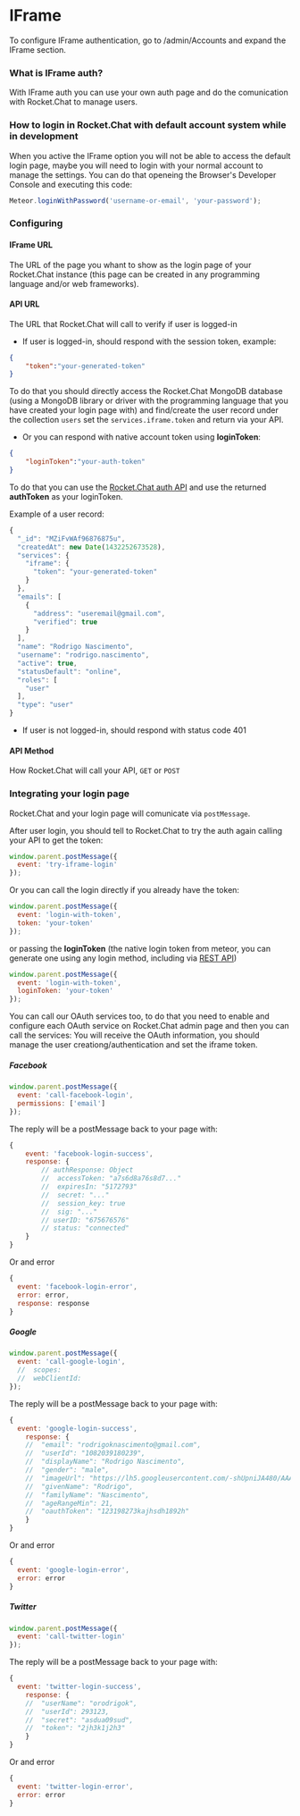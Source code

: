 # IFrame

To configure IFrame authentication, go to /admin/Accounts and expand the IFrame section.

### What is IFrame auth?
With IFrame auth you can use your own auth page and do the comunication with Rocket.Chat to manage users.

### How to login in Rocket.Chat with default account system while in development
When you active the IFrame option you will not be able to access the default login page, maybe you will need to login with your normal account to manage the settings.
You can do that openeing the Browser's Developer Console and executing this code:

```javascript
Meteor.loginWithPassword('username-or-email', 'your-password');
```

### Configuring
#### IFrame URL
The URL of the page you whant to show as the login page of your Rocket.Chat instance  (this page can be created in any programming language and/or web frameworks).

#### API URL
The URL that Rocket.Chat will call to verify if user is logged-in
* If user is logged-in, should respond with the session token, example:
```json
{
	"token":"your-generated-token"
}
```
To do that you should directly access the Rocket.Chat MongoDB database (using a MongoDB library or driver with the programming language that you have created your login page with) and find/create the user record under the collection `users` set the `services.iframe.token` and return via your API.
* Or you can respond with native account token using **loginToken**:
```json
{
	"loginToken":"your-auth-token"
}
```
To do that you can use the [Rocket.Chat auth API](https://rocket.chat/docs/developer-guides/rest-api/#logon) and use the returned **authToken** as your loginToken.


Example of a user record:
```javascript
{
  "_id": "MZiFvWAf96876875u",
  "createdAt": new Date(1432252673528),
  "services": {
    "iframe": {
      "token": "your-generated-token"
    }
  },
  "emails": [
    {
      "address": "useremail@gmail.com",
      "verified": true
    }
  ],
  "name": "Rodrigo Nascimento",
  "username": "rodrigo.nascimento",
  "active": true,
  "statusDefault": "online",
  "roles": [
    "user"
  ],
  "type": "user"
}
```

* If user is not logged-in, should respond with status code 401

#### API Method
How Rocket.Chat will call your API, `GET` or `POST`


### Integrating your login page
Rocket.Chat and your login page will comunicate via `postMessage`.

After user login, you should tell to Rocket.Chat to try the auth again calling your API to get the token:
```javascript
window.parent.postMessage({
  event: 'try-iframe-login'
});
```

Or you can call the login directly if you already have the token:
```javascript
window.parent.postMessage({
  event: 'login-with-token',
  token: 'your-token'
});
```
or passing the **loginToken** (the native login token from meteor, you can generate one using any login method, including via [REST API](https://rocket.chat/docs/developer-guides/rest-api/#logon))
```javascript
window.parent.postMessage({
  event: 'login-with-token',
  loginToken: 'your-token'
});
```

You can call our OAuth services too, to do that you need to enable and configure each OAuth service on Rocket.Chat admin page and then you can call the services:
You will receive the OAuth information, you should manage the user creationg/authentication and set the iframe token.

##### Facebook
```javascript
window.parent.postMessage({
  event: 'call-facebook-login',
  permissions: ['email']
});
```

The reply will be a postMessage back to your page with:
```javascript
{
	event: 'facebook-login-success',
	response: {
		// authResponse: Object
		// 	accessToken: "a7s6d8a76s8d7..."
		// 	expiresIn: "5172793"
		// 	secret: "..."
		// 	session_key: true
		// 	sig: "..."
		// userID: "675676576"
		// status: "connected"
	}
}
```

Or and error
```javascript
{
  event: 'facebook-login-error',
  error: error,
  response: response
}
```

##### Google
```javascript
window.parent.postMessage({
  event: 'call-google-login',
  //  scopes: 
  //  webClientId: 
});
```

The reply will be a postMessage back to your page with:
```javascript
{
  event: 'google-login-success',
	response: {
  	// 	"email": "rodrigoknascimento@gmail.com",
  	// 	"userId": "1082039180239",
  	// 	"displayName": "Rodrigo Nascimento",
  	// 	"gender": "male",
  	// 	"imageUrl": "https://lh5.googleusercontent.com/-shUpniJA480/AAAAAAAAAAI/AAAAAAAAAqY/_B8oyS8yBw0/photo.jpg?sz=50",
  	// 	"givenName": "Rodrigo",
  	// 	"familyName": "Nascimento",
  	// 	"ageRangeMin": 21,
  	// 	"oauthToken": "123198273kajhsdh1892h"
	}
}
```

Or and error
```javascript
{
  event: 'google-login-error',
  error: error
}
```

##### Twitter
```javascript
window.parent.postMessage({
  event: 'call-twitter-login'
});
```

The reply will be a postMessage back to your page with:
```javascript
{
  event: 'twitter-login-success',
	response: {
  	// 	"userName": "orodrigok",
  	// 	"userId": 293123,
  	// 	"secret": "asdua09sud",
  	// 	"token": "2jh3k1j2h3"
	}
}
```

Or and error
```javascript
{
  event: 'twitter-login-error',
  error: error
}
```
